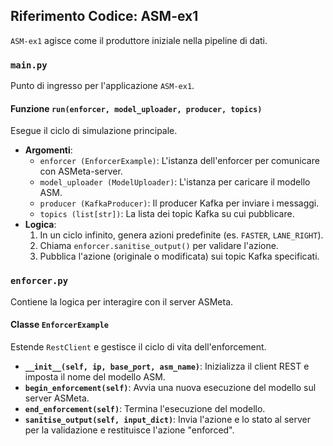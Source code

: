 ## Riferimento Codice: ASM-ex1

`ASM-ex1` agisce come il produttore iniziale nella pipeline di dati.

### `main.py`

Punto di ingresso per l'applicazione `ASM-ex1`.

#### Funzione `run(enforcer, model_uploader, producer, topics)`
Esegue il ciclo di simulazione principale.
- **Argomenti**:
  - `enforcer (EnforcerExample)`: L'istanza dell'enforcer per comunicare con ASMeta-server.
  - `model_uploader (ModelUploader)`: L'istanza per caricare il modello ASM.
  - `producer (KafkaProducer)`: Il producer Kafka per inviare i messaggi.
  - `topics (list[str])`: La lista dei topic Kafka su cui pubblicare.
- **Logica**:
  1.  In un ciclo infinito, genera azioni predefinite (es. `FASTER`, `LANE_RIGHT`).
  2.  Chiama `enforcer.sanitise_output()` per validare l'azione.
  3.  Pubblica l'azione (originale o modificata) sui topic Kafka specificati.

### `enforcer.py`

Contiene la logica per interagire con il server ASMeta.

#### Classe `EnforcerExample`
Estende `RestClient` e gestisce il ciclo di vita dell'enforcement.
- **`__init__(self, ip, base_port, asm_name)`**: Inizializza il client REST e imposta il nome del modello ASM.
- **`begin_enforcement(self)`**: Avvia una nuova esecuzione del modello sul server ASMeta.
- **`end_enforcement(self)`**: Termina l'esecuzione del modello.
- **`sanitise_output(self, input_dict)`**: Invia l'azione e lo stato al server per la validazione e restituisce l'azione "enforced".
